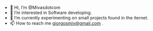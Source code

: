- 👋 Hi, I’m @Mivasdotcom
- 👀 I’m interested in Software developing.   
- 🌱 I’m currently experimenting on small projects found in the iternet.
- 📫 How to reach me giorgosmiv@gmail.com .

<!---
Mivasdotcom/Mivasdotcom is a ✨ special ✨ repository because its `README.md` (this file) appears on your GitHub profile.
You can click the Preview link to take a look at your changes.
--->
